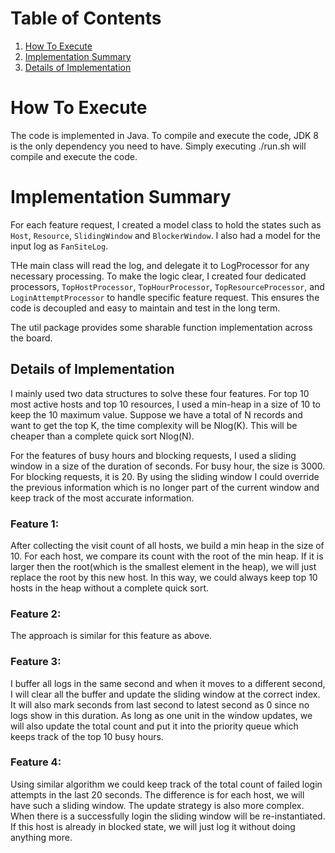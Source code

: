 # Table of Contents
1. [How To Execute](README.md#how-to-execute)
2. [Implementation Summary](README.md#implementation-summary)
3. [Details of Implementation](README.md#details-of-implementation)

# How To Execute

The code is implemented in Java. To compile and execute the code, JDK 8 is the only dependency you need to have. Simply executing ./run.sh will compile and execute the code.

# Implementation Summary

For each feature request, I created a model class to hold the states such as `Host`, `Resource`, `SlidingWindow` and `BlockerWindow`. I also had a model for the input log as `FanSiteLog`.

THe main class will read the log, and delegate it to LogProcessor for any necessary processing. To make the logic clear, I created four dedicated processors, `TopHostProcessor`, `TopHourProcessor`, `TopResourceProcessor`, and `LoginAttemptProcessor` to handle specific feature request. This ensures the code is decoupled and easy to maintain and test in the long term.

The util package provides some sharable function implementation across the board.

## Details of Implementation
I mainly used two data structures to solve these four features. For top 10 most active hosts and top 10 resources, I used a min-heap in a size of 10 to keep the 10 maximum value. Suppose we have a total of N records and want to get the top K, the time complexity will be Nlog(K). This will be cheaper than a complete quick sort Nlog(N).

For the features of busy hours and blocking requests, I used a sliding window in a size of the duration of seconds. For busy hour, the size is 3000. For blocking requests, it is 20. By using the sliding window I could override the previous information which is no longer part of the current window and keep track of the most accurate information.  

### Feature 1: 
After collecting the visit count of all hosts, we build a min heap in the size of 10. For each host, we compare its count with the root of the min heap. If it is larger then the root(which is the smallest element in the heap), we will just replace the root by this new host. In this way, we could always keep top 10 hosts in the heap without a complete quick sort.

### Feature 2: 
The approach is similar for this feature as above.

### Feature 3:
I buffer all logs in the same second and when it moves to a different second, I will clear all the buffer and update the sliding window at the correct index. It will also mark seconds from last second to latest second as 0 since no logs show in this duration.
As long as one unit in the window updates, we will also update the total count and put it into the priority queue which keeps track of the top 10 busy hours. 

### Feature 4: 
Using similar algorithm we could keep track of the total count of failed login attempts in the last 20 seconds. The difference is for each host, we will have such a sliding window. The update strategy is also more complex. When there is a successfully login the sliding window will be re-instantiated. If this host is already in blocked state, we will just log it without doing anything more.